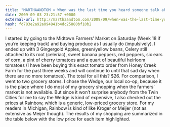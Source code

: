 ```yaml
---
title: "MARTHAANDTOM » When was the last time you heard someone talk about the great bargain they found at a farmer’s market?"
date: 2009-09-03 23:21:57 +0000
external-url: http://marthaandtom.com/2009/09/when-was-the-last-time-you-heard-someone-talk-about-the-great-bargain-they-found-at-a-farmers-market/#
hash: fd783e2a92a094841b4dc25880bf10b2
---
```


I started by going to the Midtown Farmers’ Market on Saturday (Week 18 if you’re keeping track) and buying produce as I usually do (impulsively). I ended up with 3 Gingergold Apples, green/yellow beans, Celery still attached to its root (celeriac), sweet banana peppers, red peppers, six ears of corn, a pint of cherry tomatoes and a quart of beautiful heirloom tomatoes (I have been buying this exact tomato order from Honey Creek Farm for the past three weeks and will continue to until that sad day when there are no more tomatoes). The total for all this? $26.
For comparison, I went to two grocery stores. I chose the Wedge, our local co-op, because it is the place where I do most of my grocery shopping when the farmers’ market is not available. But since it won’t surprise anybody from the Twin Cities for me to say the Wedge is kind of expensive, I also checked out the prices at Rainbow, which is a generic, low-priced grocery store. For my readers in Michigan, Rainbow is kind of like Kroger or Meijer (not as extensive as Meijer though). The results of my shopping are summarized in the table below with the low price for each item highlighted.

